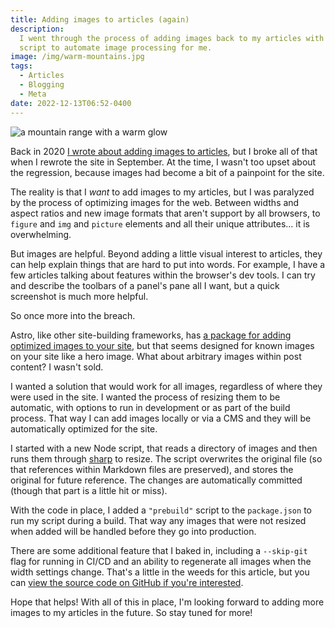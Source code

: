 ```yaml
---
title: Adding images to articles (again)
description:
  I went through the process of adding images back to my articles with a helpful
  script to automate image processing for me.
image: /img/warm-mountains.jpg
tags:
  - Articles
  - Blogging
  - Meta
date: 2022-12-13T06:52-0400
---
```


![a mountain range with a warm glow](/img/warm-mountains.jpg)

Back in 2020
[I wrote about adding images to articles](/articles/adding-images-to-my-articles),
but I broke all of that when I rewrote the site in September. At the time, I
wasn't too upset about the regression, because images had become a bit of a
painpoint for the site.

The reality is that I _want_ to add images to my articles, but I was paralyzed
by the process of optimizing images for the web. Between widths and aspect
ratios and new image formats that aren't support by all browsers, to `figure`
and `img` and `picture` elements and all their unique attributes... it is
overwhelming.

But images are helpful. Beyond adding a little visual interest to articles, they
can help explain things that are hard to put into words. For example, I have a
few articles talking about features within the browser's dev tools. I can try
and describe the toolbars of a panel's pane all I want, but a quick screenshot
is much more helpful.

So once more into the breach.

Astro, like other site-building frameworks, has
[a package for adding optimized images to your site](https://docs.astro.build/en/guides/integrations-guide/image/),
but that seems designed for known images on your site like a hero image. What
about arbitrary images within post content? I wasn't sold.

I wanted a solution that would work for all images, regardless of where they
were used in the site. I wanted the process of resizing them to be automatic,
with options to run in development or as part of the build process. That way I
can add images locally or via a CMS and they will be automatically optimized for
the site.

I started with a new Node script, that reads a directory of images and then runs
them through [sharp](https://sharp.pixelplumbing.com/) to resize. The script
overwrites the original file (so that references within Markdown files are
preserved), and stores the original for future reference. The changes are
automatically committed (though that part is a little hit or miss).

With the code in place, I added a `"prebuild"` script to the `package.json` to
run my script during a build. That way any images that were not resized when
added will be handled before they go into production.

There are some additional feature that I baked in, including a `--skip-git` flag
for running in CI/CD and an ability to regenerate all images when the width
settings change. That's a little in the weeds for this article, but you can
[view the source code on GitHub if you're interested](https://github.com/SeanMcP/seanmcp.com/commit/d42adf26c833642f8d8a47cc3fbc76e36db0b020#diff-978160e4c9d9c60603d05e6a05f4d9ef1ae15c9bdd4c2a39ae3049a5708f5649).

Hope that helps! With all of this in place, I'm looking forward to adding more
images to my articles in the future. So stay tuned for more!

